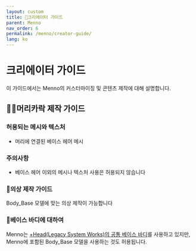 ```yaml
---
layout: custom
title: 🎨크리에이터 가이드
parent: Menno
nav_order: 6
permalink: /menno/creator-guide/
lang: ko
---
```


# 크리에이터 가이드

이 가이드에서는 Menno의 커스터마이징 및 콘텐츠 제작에 대해 설명합니다.


## 👨‍🦱머리카락 제작 가이드

### 허용되는 메시와 텍스처
- 머리에 연결된 베이스 헤어 메시

### 주의사항
- 베이스 헤어 이외의 메시나 텍스처 사용은 허용되지 않습니다

### 👕의상 제작 가이드
Body_Base 모델에 맞는 의상 제작이 가능합니다

### 🧍베이스 바디에 대하여

Menno는 [+Head(Legacy System Works)의 공통 베이스 바디](https://booth.pm/ja/items/5153266)를 사용하고 있지만, Menno에 포함된 Body_Base 모델을 사용하는 것도 허용됩니다. 